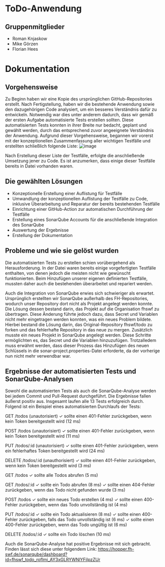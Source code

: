 # ToDo-Anwendung

## Gruppenmitglieder
- Roman Knjaskow
- Mike Görzen
- Florian Hees

# Dokumentation

## Vorgehensweise
Zu Beginn haben wir eine Kopie des ursprünglichen GitHub-Repositories erstellt. Nach Fertigstellung, haben wir die bestehende Anwendung sowie den dazugehörigen Code analysiert, um ein besseres Verständnis dafür zu entwickeln. Notwendig war dies unter anderem dadurch, dass wir gemäß der ersten Aufgabe automatisierte Tests erstellen sollten. Diese automatisierten Tests konnten in ihrer Breite nur bedacht, geplant und gewählt werden, durch das entsprechend zuvor angeeignete Verständnis der Anwendung. Aufgrund dieser Vorgehensweise, begannen wir vorerst mit der konzeptionellen Zusammenfassung aller wichtigen Testfälle und erstellten schließlich folgende Liste:
![image](https://github.com/fhswf/todo_roflme/assets/60848726/9281c3c1-5d29-4169-b46d-f89f5a1d59df)

Nach Erstellung dieser Liste der Testfälle, erfolgte die anschließende Umsetzung jener zu Code. Es ist anzumerken, dass einige dieser Testfälle bereits in Datei vorhanden waren.

## Die gewählten Lösungen
- Konzeptionelle Erstellung einer Auflistung für Testfälle
- Umwandlung der konzeptionellen Auflistung der Testfälle zu Code, inklusive Überarbeitung und Reparatur der bereits bestehenden Testfälle
- Einrichtung einer GitHub-Action zur automatischen Durchführung der Testfälle
- Erstellung eines SonarQube Accounts für die anschließende Integration des SonarQube
- Auswertung der Ergebnisse
- Erstellung der Dokumentation

## Probleme und wie sie gelöst wurden
Die automatisierten Tests zu erstellen schien vorübergehend als Herausforderung. In der Datei waren bereits einige vorgefertigten Testfälle enthalten, von denen jedoch die meisten nicht wie gewünscht funktionierten. Beim Hinzufügen unserer eigenen definierten Testfälle, mussten daher auch die bestehenden überarbeitet und repariert werden. 

Auch die Integration von SonarQube erwies sich schwieriger als erwartet. Ursprünglich erstellten wir SonarQube außerhalb des FH-Repositories, wodurch unser Repository dort nicht als Projekt angelegt werden konnte. Die Lösung dessen bestand darin, das Projekt auf die Organisation fhswf zu übertragen. Diese Änderung führte jedoch dazu, dass Secret und Variablen nicht mehr eingetragen werden konnten, was ein neues Problem bildete. Hierbei bestand die Lösung darin, das Original-Repository fhswf/todo zu forken und das fehlerhafte Repository in das neue zu mergen. Zusätzlich musste ein neues Projekt in SonarQube angelegt werden. Diese Schritte ermöglichten es, das Secret und die Variablen hinzuzufügen. Trotzalledem muss erwähnt werden, dass dieser Prozess das Hinzufügen des neuen Schlüssels in die sonar-project.properties-Datei erforderte, da der vorherige nun nicht mehr verwendbar war.

## Ergebnisse der automatisierten Tests und SonarQube-Analysen
Sowohl die automatisierten Tests als auch die SonarQube-Analyse werden bei jedem Commit und Pull-Request durchgeführt. Die Ergebnisse fallen äußerst positiv aus. Insgesamt laufen alle 13 Tests erfolgreich durch. Folgend ist ein Beispiel eines automatisierten Durchlaufs der Tests:

GET /todos (unautorisiert)
✓ sollte einen 401-Fehler zurückgeben, wenn kein Token bereitgestellt wird (12 ms)

POST /todos (unautorisiert)
✓ sollte einen 401-Fehler zurückgeben, wenn kein Token bereitgestellt wird (11 ms)
  
PUT /todos/:id (unautorisiert)
✓ sollte einen 401-Fehler zurückgeben, wenn ein fehlerhaftes Token bereitgestellt wird (24 ms)

DELETE /todos/:id (unauthorisiert)
✓ sollte einen 401-Fehler zurückgeben, wenn kein Token bereitgestellt wird (3 ms)
  
GET /todos
✓ sollte alle Todos abrufen (5 ms)

GET /todos/:id
✓ sollte ein Todo abrufen (8 ms)
✓ sollte einen 404-Fehler zurückgeben, wenn das Todo nicht gefunden wurde (3 ms)
  
POST /todos
✓ sollte ein neues Todo erstellen (4 ms)
✓ sollte einen 400-Fehler zurückgeben, wenn das Todo unvollständig ist (4 ms)
  
PUT /todos/:id
✓ sollte ein Todo aktualisieren (8 ms)
✓ sollte einen 400-Fehler zurückgeben, falls das Todo unvollständig ist (6 ms)
✓ sollte einen 400-Fehler zurückgeben, wenn das Todo ungültig ist (6 ms)

DELETE /todos/:id
✓ sollte ein Todo löschen (10 ms)

Auch die SonarQube-Analyse hat positive Ergebnisse mit sich gebracht. Finden lässt sich diese unter folgendem Link:
https://hopper.fh-swf.de/sonarqube/dashboard?id=fhswf_todo_roflmi_AY3xGLRYWNlYFiIpzZUr
